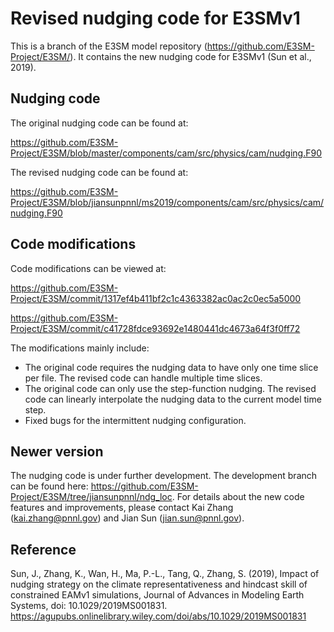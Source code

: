 
Revised nudging code for E3SMv1 
================================================================================

This is a branch of the E3SM model repository (https://github.com/E3SM-Project/E3SM/). It contains the new nudging code for E3SMv1 (Sun et al., 2019). 

Nudging code 
--------------------------------------------------------------------------------
The original nudging code can be found at: 

https://github.com/E3SM-Project/E3SM/blob/master/components/cam/src/physics/cam/nudging.F90

The revised nudging code can be found at: 

https://github.com/E3SM-Project/E3SM/blob/jiansunpnnl/ms2019/components/cam/src/physics/cam/nudging.F90

Code modifications
--------------------------------------------------------------------------------
Code modifications can be viewed at: 

https://github.com/E3SM-Project/E3SM/commit/1317ef4b411bf2c1c4363382ac0ac2c0ec5a5000

https://github.com/E3SM-Project/E3SM/commit/c41728fdce93692e1480441dc4673a64f3f0ff72

The modifications mainly include:
  * The original code requires the nudging data to have only one time slice per file. The revised code can handle multiple time slices. 
  * The original code can only use the step-function nudging. The revised code can linearly interpolate the nudging data to the current model time step. 
  * Fixed bugs for the intermittent nudging configuration.

Newer version
-------------------------------------------------------------------------------- 
The nudging code is under further development. The development branch can be found here: https://github.com/E3SM-Project/E3SM/tree/jiansunpnnl/ndg_loc. For details about the new code features and improvements, please contact Kai Zhang (kai.zhang@pnnl.gov) and Jian Sun (jian.sun@pnnl.gov).

Reference
--------------------------------------------------------------------------------
Sun, J., Zhang, K., Wan, H., Ma, P.-L., Tang, Q., Zhang, S. (2019), Impact of nudging strategy on the climate representativeness and hindcast skill of constrained EAMv1 simulations, Journal of Advances in Modeling Earth Systems, doi: 10.1029/2019MS001831. https://agupubs.onlinelibrary.wiley.com/doi/abs/10.1029/2019MS001831

